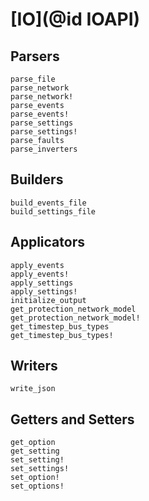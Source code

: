 # [IO](@id IOAPI)

## Parsers

```@docs
parse_file
parse_network
parse_network!
parse_events
parse_events!
parse_settings
parse_settings!
parse_faults
parse_inverters
```

## Builders

```@docs
build_events_file
build_settings_file
```

## Applicators

```@docs
apply_events
apply_events!
apply_settings
apply_settings!
initialize_output
get_protection_network_model
get_protection_network_model!
get_timestep_bus_types
get_timestep_bus_types!
```

## Writers

```@docs
write_json
```

## Getters and Setters

```@docs
get_option
get_setting
set_setting!
set_settings!
set_option!
set_options!
```
